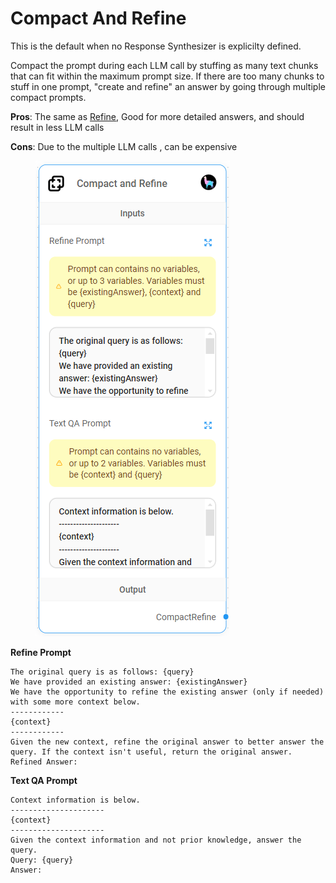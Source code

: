 # Compact And Refine

This is the default when no Response Synthesizer is explicilty defined.&#x20;

Compact the prompt during each LLM call by stuffing as many text chunks that can fit within the maximum prompt size. If there are too many chunks to stuff in one prompt, "create and refine" an answer by going through multiple compact prompts.

**Pros**: The same as [Refine](refine.md), Good for more detailed answers, and should result in less LLM calls

**Cons**: Due to the multiple LLM calls , can be expensive

<figure><img src="../../../.gitbook/assets/image (6) (1) (1).png" alt=""><figcaption></figcaption></figure>

**Refine Prompt**

```markup
The original query is as follows: {query}
We have provided an existing answer: {existingAnswer}
We have the opportunity to refine the existing answer (only if needed) with some more context below.
------------
{context}
------------
Given the new context, refine the original answer to better answer the query. If the context isn't useful, return the original answer.
Refined Answer:
```

**Text QA Prompt**

```
Context information is below.
---------------------
{context}
---------------------
Given the context information and not prior knowledge, answer the query.
Query: {query}
Answer:
```
